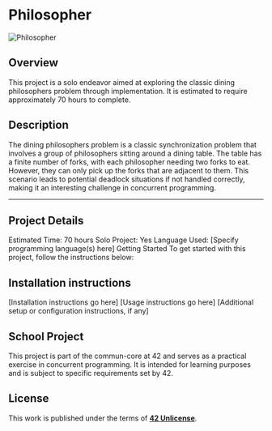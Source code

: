 # Philosopher

![Philosopher](https://github.com/Luma-3/Philosopher/img/philosopherse.png?raw=true)

## Overview
This project is a solo endeavor aimed at exploring the classic dining philosophers problem through implementation. It is estimated to require approximately 70 hours to complete.

## Description
The dining philosophers problem is a classic synchronization problem that involves a group of philosophers sitting around a dining table. The table has a finite number of forks, with each philosopher needing two forks to eat. However, they can only pick up the forks that are adjacent to them. This scenario leads to potential deadlock situations if not handled correctly, making it an interesting challenge in concurrent programming.

---

## Project Details
Estimated Time: 70 hours
Solo Project: Yes
Language Used: [Specify programming language(s) here]
Getting Started
To get started with this project, follow the instructions below:

## Installation instructions
[Installation instructions go here]
[Usage instructions go here]
[Additional setup or configuration instructions, if any]

## School Project
This project is part of the commun-core at 42 and serves as a practical exercise in concurrent programming. It is intended for learning purposes and is subject to specific requirements set by 42.

## License
This work is published under the terms of **[42 Unlicense](https://github.com/gcamerli/42unlicense)**.
